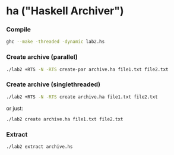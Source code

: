 # ha ("Haskell Archiver")

### Compile
```sh
ghc --make -threaded -dynamic lab2.hs
```

### Create archive (parallel)
```sh
./lab2 +RTS -N -RTS create-par archive.ha file1.txt file2.txt
```

### Create archive (singlethreaded)
```sh
./lab2 +RTS -N -RTS create archive.ha file1.txt file2.txt
```

or just:
```sh
./lab2 create archive.ha file1.txt file2.txt
```

### Extract
```sh
./lab2 extract archive.hs
```
